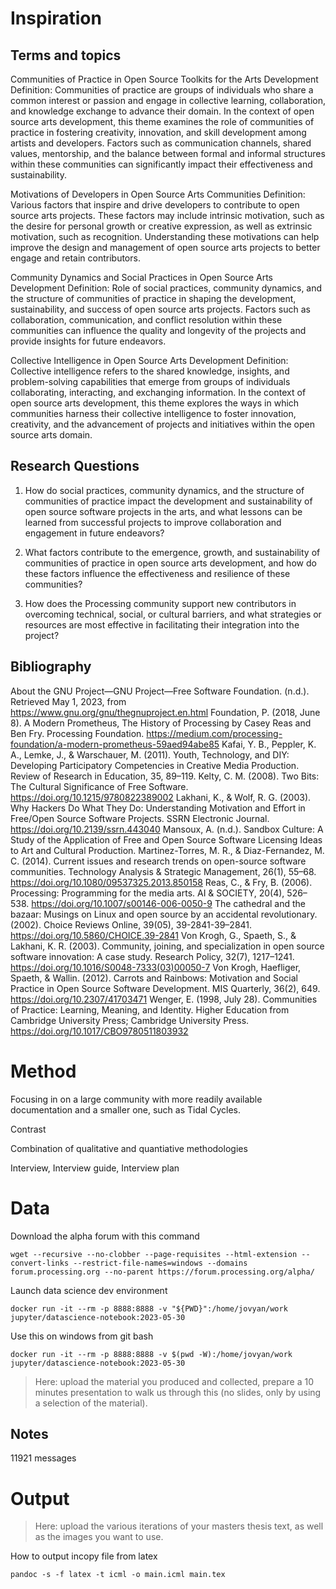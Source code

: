 <!-- File: 01-inspiration/README.md -->

# Inspiration

## Terms and topics

Communities of Practice in Open Source Toolkits for the Arts Development
Definition: Communities of practice are groups of individuals who share
a common interest or passion and engage in collective learning,
collaboration, and knowledge exchange to advance their domain. In the
context of open source arts development, this theme examines the role of
communities of practice in fostering creativity, innovation, and skill
development among artists and developers. Factors such as communication
channels, shared values, mentorship, and the balance between formal and
informal structures within these communities can significantly impact
their effectiveness and sustainability.

Motivations of Developers in Open Source Arts Communities Definition:
Various factors that inspire and drive developers to contribute to open
source arts projects. These factors may include intrinsic motivation,
such as the desire for personal growth or creative expression, as well
as extrinsic motivation, such as recognition. Understanding these
motivations can help improve the design and management of open source
arts projects to better engage and retain contributors.

Community Dynamics and Social Practices in Open Source Arts Development
Definition: Role of social practices, community dynamics, and the
structure of communities of practice in shaping the development,
sustainability, and success of open source arts projects. Factors such
as collaboration, communication, and conflict resolution within these
communities can influence the quality and longevity of the projects and
provide insights for future endeavors.

Collective Intelligence in Open Source Arts Development Definition:
Collective intelligence refers to the shared knowledge, insights, and
problem-solving capabilities that emerge from groups of individuals
collaborating, interacting, and exchanging information. In the context
of open source arts development, this theme explores the ways in which
communities harness their collective intelligence to foster innovation,
creativity, and the advancement of projects and initiatives within the
open source arts domain.

## Research Questions

1.  How do social practices, community dynamics, and the structure of
    communities of practice impact the development and sustainability of
    open source software projects in the arts, and what lessons can be
    learned from successful projects to improve collaboration and
    engagement in future endeavors?

2.  What factors contribute to the emergence, growth, and sustainability
    of communities of practice in open source arts development, and how
    do these factors influence the effectiveness and resilience of these
    communities?

3.  How does the Processing community support new contributors in
    overcoming technical, social, or cultural barriers, and what
    strategies or resources are most effective in facilitating their
    integration into the project?

## Bibliography

About the GNU Project—GNU Project—Free Software Foundation. (n.d.).
Retrieved May 1, 2023, from
https://www.gnu.org/gnu/thegnuproject.en.html Foundation, P. (2018, June
8). A Modern Prometheus, The History of Processing by Casey Reas and Ben
Fry. Processing Foundation.
https://medium.com/processing-foundation/a-modern-prometheus-59aed94abe85
Kafai, Y. B., Peppler, K. A., Lemke, J., & Warschauer, M. (2011). Youth,
Technology, and DIY: Developing Participatory Competencies in Creative
Media Production. Review of Research in Education, 35, 89–119. Kelty, C.
M. (2008). Two Bits: The Cultural Significance of Free Software.
https://doi.org/10.1215/9780822389002 Lakhani, K., & Wolf, R. G. (2003).
Why Hackers Do What They Do: Understanding Motivation and Effort in
Free/Open Source Software Projects. SSRN Electronic Journal.
https://doi.org/10.2139/ssrn.443040 Mansoux, A. (n.d.). Sandbox Culture:
A Study of the Application of Free and Open Source Software Licensing
Ideas to Art and Cultural Production. Martinez-Torres, M. R., &
Diaz-Fernandez, M. C. (2014). Current issues and research trends on
open-source software communities. Technology Analysis & Strategic
Management, 26(1), 55–68. https://doi.org/10.1080/09537325.2013.850158
Reas, C., & Fry, B. (2006). Processing: Programming for the media arts.
AI & SOCIETY, 20(4), 526–538. https://doi.org/10.1007/s00146-006-0050-9
The cathedral and the bazaar: Musings on Linux and open source by an
accidental revolutionary. (2002). Choice Reviews Online, 39(05),
39-2841-39–2841. https://doi.org/10.5860/CHOICE.39-2841 Von Krogh, G.,
Spaeth, S., & Lakhani, K. R. (2003). Community, joining, and
specialization in open source software innovation: A case study.
Research Policy, 32(7), 1217–1241.
https://doi.org/10.1016/S0048-7333(03)00050-7 Von Krogh, Haefliger,
Spaeth, & Wallin. (2012). Carrots and Rainbows: Motivation and Social
Practice in Open Source Software Development. MIS Quarterly, 36(2), 649.
https://doi.org/10.2307/41703471 Wenger, E. (1998, July 28). Communities
of Practice: Learning, Meaning, and Identity. Higher Education from
Cambridge University Press; Cambridge University Press.
https://doi.org/10.1017/CBO9780511803932
<!-- File: 02-method/README.md -->

# Method

Focusing in on a large community with more readily available
documentation and a smaller one, such as Tidal Cycles.

Contrast

Combination of qualitative and quantiative methodologies

Interview, Interview guide, Interview plan

<!-- File: 03-data/README.md -->

# Data

Download the alpha forum with this command

    wget --recursive --no-clobber --page-requisites --html-extension --convert-links --restrict-file-names=windows --domains forum.processing.org --no-parent https://forum.processing.org/alpha/

Launch data science dev environment

    docker run -it --rm -p 8888:8888 -v "${PWD}":/home/jovyan/work jupyter/datascience-notebook:2023-05-30

Use this on windows from git bash

    docker run -it --rm -p 8888:8888 -v $(pwd -W):/home/jovyan/work jupyter/datascience-notebook:2023-05-30

> Here: upload the material you produced and collected, prepare a 10
> minutes presentation to walk us through this (no slides, only by using
> a selection of the material).

## Notes

11921 messages <!-- File: 04-output/README.md -->

# Output

> Here: upload the various iterations of your masters thesis text, as
> well as the images you want to use.

How to output incopy file from latex

    pandoc -s -f latex -t icml -o main.icml main.tex
